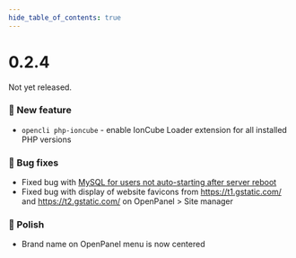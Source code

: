 ```yaml
--- 
hide_table_of_contents: true
---
```



# 0.2.4

Not yet released.




### 🚀 New feature
- `opencli php-ioncube` - enable IonCube Loader extension for all installed PHP versions


### 🐛 Bug fixes
- Fixed bug with [MySQL for users not auto-starting after server reboot](https://community.openpanel.co/d/77-bug-mysql-for-users-not-auto-starting-after-server-reboot)
- Fixed bug with display of website favicons from https://t1.gstatic.com/ and https://t2.gstatic.com/ on OpenPanel > Site manager

### 💅 Polish
- Brand name on OpenPanel menu is now centered
